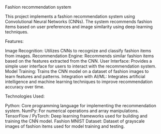 Fashion recommendation system

This project implements a fashion recommendation system using Convolutional Neural Networks (CNNs). The system recommends fashion items based on user preferences and image similarity using deep learning techniques.

Features:

Image Recognition: Utilizes CNNs to recognize and classify fashion items from images.
Recommendation Engine: Recommends similar fashion items based on the features extracted from the CNN.
User Interface: Provides a simple user interface for users to interact with the recommendation system.
Model Training: Trains the CNN model on a dataset of fashion images to learn features and patterns.
Integration with AI/ML: Integrates artificial intelligence and machine learning techniques to improve recommendation accuracy over time.

Technologies Used:

Python: Core programming language for implementing the recommendation system.
NumPy: For numerical operations and array manipulations.
TensorFlow / PyTorch: Deep learning frameworks used for building and training the CNN model.
Fashion MNIST Dataset: Dataset of grayscale images of fashion items used for model training and testing.
